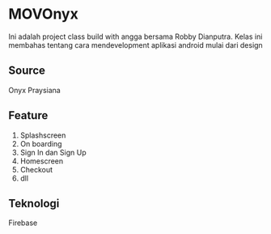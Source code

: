 # MOVOnyx
Ini adalah project class build with angga bersama Robby Dianputra. Kelas ini membahas tentang cara mendevelopment aplikasi android mulai dari design 
## Source
Onyx Praysiana
##  Feature
1. Splashscreen
2. On boarding
3. Sign In dan Sign Up
4. Homescreen
5. Checkout
6. dll
## Teknologi
Firebase
